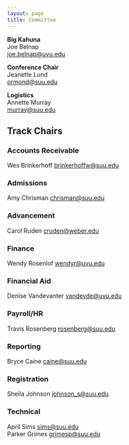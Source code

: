 ```yaml
---
layout: page
title: Committee
---
```


**Big Kahuna**  
Joe Belnap   
joe.belnap@uvu.edu

**Conference Chair**  
Jeanette Lund  
ormond@suu.edu

**Logistics**  
Annette Murray  
murray@suu.edu

## Track Chairs

### Accounts Receivable
Wes Brinkerhoff brinkerhoffw@suu.edu

### Admissions
Amy Chrisman chrisman@suu.edu

### Advancement
Carol Ruden cruden@weber.edu

### Finance
Wendy Rosenlof  wendyr@uvu.edu

### Financial Aid
Denise Vandevanter  vandevde@uvu.edu

### Payroll/HR
Travis Rosenberg    rosenberg@suu.edu

### Reporting
Bryce Caine caine@suu.edu

### Registration
Sheila Johnson  johnson_s@suu.edu

### Technical
April Sims sims@suu.edu  
Parker Grimes grimesp@suu.edu


